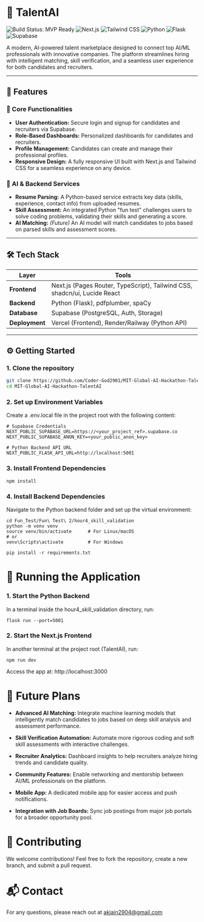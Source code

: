 # 🚀 TalentAI
![Build Status: MVP Ready](https://img.shields.io/badge/build-MVP%20Ready-brightgreen)
![Next.js](https://img.shields.io/badge/Next.js-black?logo=next.js&logoColor=white)
![Tailwind CSS](https://img.shields.io/badge/Tailwind_CSS-06B6D4?logo=tailwind-css&logoColor=white)
![Python](https://img.shields.io/badge/Python-3776AB?logo=python&logoColor=white)
![Flask](https://img.shields.io/badge/Flask-000000?logo=flask&logoColor=white)
![Supabase](https://img.shields.io/badge/Supabase-3ECF8E?logo=supabase&logoColor=white)

A modern, AI-powered talent marketplace designed to connect top AI/ML professionals with innovative companies. The platform streamlines hiring with intelligent matching, skill verification, and a seamless user experience for both candidates and recruiters.

---

## 🌟 Features

### 🧩 Core Functionalities
- **User Authentication:** Secure login and signup for candidates and recruiters via Supabase.
- **Role-Based Dashboards:** Personalized dashboards for candidates and recruiters.
- **Profile Management:** Candidates can create and manage their professional profiles.
- **Responsive Design:** A fully responsive UI built with Next.js and Tailwind CSS for a seamless experience on any device.

### 🧠 AI & Backend Services
- **Resume Parsing:** A Python-based service extracts key data (skills, experience, contact info) from uploaded resumes.
- **Skill Assessment:** An integrated Python "fun test" challenges users to solve coding problems, validating their skills and generating a score.
- **AI Matching:** *(Future)* An AI model will match candidates to jobs based on parsed skills and assessment scores.

---

## 🛠️ Tech Stack

| Layer       | Tools                                          |
|-------------|------------------------------------------------|
| **Frontend**| Next.js (Pages Router, TypeScript), Tailwind CSS, shadcn/ui, Lucide React |
| **Backend** | Python (Flask), pdfplumber, spaCy              |
| **Database**| Supabase (PostgreSQL, Auth, Storage)            |
| **Deployment** | Vercel (Frontend), Render/Railway (Python API) |

---

## ⚙️ Getting Started

### 1. Clone the repository
```bash
git clone https://github.com/Coder-God2901/MIT-Global-AI-Hackathon-TalentAI.git
cd MIT-Global-AI-Hackathon-TalentAI
```
### 2. Set up Environment Variables
Create a .env.local file in the project root with the following content:
```
# Supabase Credentials
NEXT_PUBLIC_SUPABASE_URL=https://<your_project_ref>.supabase.co
NEXT_PUBLIC_SUPABASE_ANON_KEY=<your_public_anon_key>

# Python Backend API URL
NEXT_PUBLIC_FLASK_API_URL=http://localhost:5001
```
### 3. Install Frontend Dependencies
```
npm install
```
### 4. Install Backend Dependencies
Navigate to the Python backend folder and set up the virtual environment:
```
cd Fun_Test/Fun\ Test\ 2/hour4_skill_validation
python -m venv venv
source venv/bin/activate      # For Linux/macOS
# or
venv\Scripts\activate         # For Windows

pip install -r requirements.txt
```
# 🚀 Running the Application
### 1. Start the Python Backend
In a terminal inside the hour4_skill_validation directory, run:
```
flask run --port=5001
```
### 2. Start the Next.js Frontend
In another terminal at the project root (TalentAI), run:
```
npm run dev
```
Access the app at: http://localhost:3000

# 🔮 Future Plans
- **Advanced AI Matching:** Integrate machine learning models that intelligently match candidates to jobs based on deep skill analysis and assessment performance.

- **Skill Verification Automation:** Automate more rigorous coding and soft skill assessments with interactive challenges.

- **Recruiter Analytics:** Dashboard insights to help recruiters analyze hiring trends and candidate quality.

- **Community Features:** Enable networking and mentorship between AI/ML professionals on the platform.

- **Mobile App:** A dedicated mobile app for easier access and push notifications.

- **Integration with Job Boards:** Sync job postings from major job portals for a broader opportunity pool.


# 🤝 Contributing
We welcome contributions! Feel free to fork the repository, create a new branch, and submit a pull request.

# 📬 Contact
For any questions, please reach out at akjain2904@gmail.com
